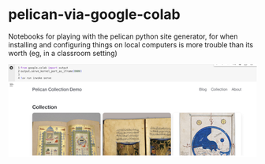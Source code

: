 # pelican-via-google-colab
Notebooks for playing with the pelican python site generator, for when installing and configuring things on local computers is more trouble than its worth (eg, in a classroom setting)

![screenshot](pelican-collectionbuilder.png)
